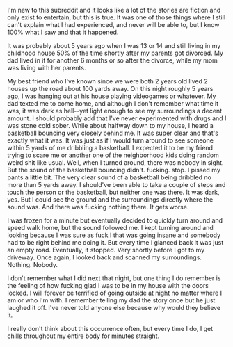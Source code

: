 I'm new to this subreddit and it looks like a lot of the stories are fiction and only exist to entertain, but this is true. It was one of those things where I still can't explain what I had experienced, and never will be able to, but I know 100% what I saw and that it happened.

It was probably about 5 years ago when I was 13 or 14 and still living in my childhood house 50% of the time shortly after my parents got divorced. My dad lived in it for another 6 months or so after the divorce, while my mom was living with her parents.

My best friend who I've known since we were both 2 years old lived 2 houses up the road about 100 yards away. On this night roughly 5 years ago, I was hanging out at his house playing videogames or whatever. My dad texted me to come home, and although I don't remember what time it was, it was dark as hell--yet light enough to see my surroundings a decent amount. I should probably add that I've never experimented with drugs and I was stone cold sober. While about halfway down to my house, I heard a basketball bouncing very closely behind me. It was super clear and that's exactly what it was. It was just as if I would turn around to see someone within 5 yards of me dribbling a basketball. I expected it to be my friend trying to scare me or another one of the neighborhood kids doing random weird shit like usual. Well, when I turned around, there was nobody in sight. But the sound of the basketball bouncing didn't. fucking. stop. I pissed my pants a little bit. The very clear sound of a basketball being dribbled no more than 5 yards away. I should've been able to take a couple of steps and touch the person or the basketball, but neither one was there. It was dark, yes. But I could see the ground and the surroundings directly where the sound was. And there was fucking nothing there. It gets worse.

I was frozen for a minute but eventually decided to quickly turn around and speed walk home, but the sound followed me. I kept turning around and looking because I was sure as fuck I that was going insane and somebody had to be right behind me doing it. But every time I glanced back it was just an empty road. Eventually, it stopped. Very shortly before I got to my driveway. Once again, I looked back and scanned my surroundings. Nothing. Nobody.

I don't remember what I did next that night, but one thing I do remember is the feeling of how fucking glad I was to be in my house with the doors locked. I will forever be terrified of going outside at night no matter where I am or who I'm with. I remember telling my dad the story once but he just laughed it off. I've never told anyone else because why would they believe it.

I really don't think about this occurrence often, but every time I do, I get chills throughout my entire body for minutes straight.